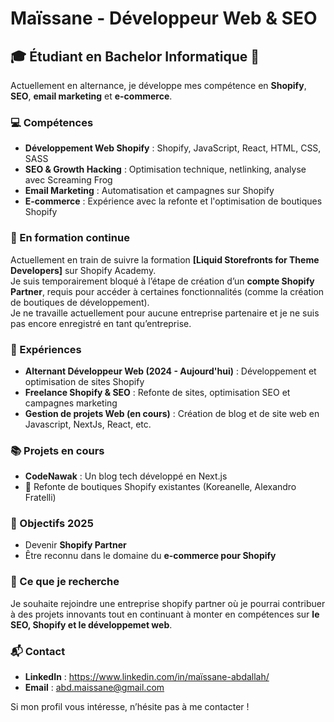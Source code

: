 # Maïssane - Développeur Web & SEO

## 🎓 Étudiant en Bachelor Informatique  💼

Actuellement en alternance, je développe mes compétence en **Shopify**, **SEO**, **email marketing** et **e-commerce**. 

### 💻 Compétences
- **Développement Web Shopify** : Shopify, JavaScript, React, HTML, CSS, SASS
- **SEO & Growth Hacking** : Optimisation technique, netlinking, analyse avec Screaming Frog
- **Email Marketing** : Automatisation et campagnes sur Shopify
- **E-commerce** : Expérience avec la refonte et l'optimisation de boutiques Shopify

### 🚀 En formation continue

Actuellement en train de suivre la formation **[Liquid Storefronts for Theme Developers]** sur Shopify Academy.  
Je suis temporairement bloqué à l’étape de création d’un **compte Shopify Partner**, requis pour accéder à certaines fonctionnalités (comme la création de boutiques de développement).  
Je ne travaille actuellement pour aucune entreprise partenaire et je ne suis pas encore enregistré en tant qu’entreprise.

### 🌟 Expériences
- **Alternant Développeur Web (2024 - Aujourd'hui)** : Développement et optimisation de sites Shopify
- **Freelance Shopify & SEO** : Refonte de sites, optimisation SEO et campagnes marketing
- **Gestion de projets Web (en cours)** : Création de blog et de site web en Javascript, NextJs, React, etc.

### 📚 Projets en cours
- **CodeNawak** : Un blog tech développé en Next.js
- 🔁 Refonte de boutiques Shopify existantes (Koreanelle, Alexandro Fratelli)

### 💼 Objectifs 2025

- Devenir **Shopify Partner**
- Être reconnu dans le domaine du **e-commerce pour Shopify**

### 👀 Ce que je recherche
Je souhaite rejoindre une entreprise shopify partner où je pourrai contribuer à des projets innovants tout en continuant à monter en compétences sur **le SEO, Shopify et le développemet web**.


### 📬 Contact
- **LinkedIn** : https://www.linkedin.com/in/maïssane-abdallah/
- **Email** : abd.maissane@gmail.com

Si mon profil vous intéresse, n’hésite pas à me contacter !

